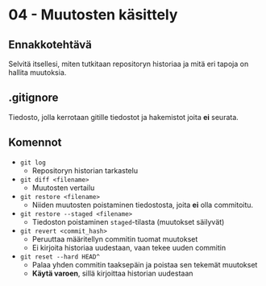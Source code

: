# 04 - Muutosten käsittely

## Ennakkotehtävä

Selvitä itsellesi, miten tutkitaan repositoryn historiaa ja mitä eri tapoja on hallita muutoksia.

## .gitignore

Tiedosto, jolla kerrotaan gitille tiedostot ja hakemistot joita **ei** seurata.

## Komennot

- `git log`
	- Repositoryn historian tarkastelu
- `git diff <filename>`
	- Muutosten vertailu
- `git restore <filename>`
	- Niiden muutosten poistaminen tiedostosta, joita **ei** olla commitoitu.
- `git restore --staged <filename>`
	- Tiedoston poistaminen `staged`-tilasta (muutokset säilyvät)
- `git revert <commit_hash>`
	- Peruuttaa määritellyn commitin tuomat muutokset
	- Ei kirjoita historiaa uudestaan, vaan tekee uuden commitin
- `git reset --hard HEAD^`
	- Palaa yhden commitin taaksepäin ja poistaa sen tekemät muutokset
	- **Käytä varoen**, sillä kirjoittaa historian uudestaan

